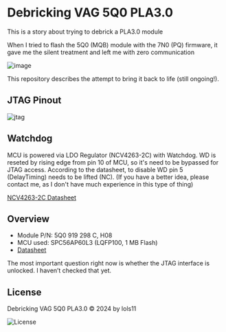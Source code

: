 # Debricking VAG 5Q0 PLA3.0
This is a story about trying to debrick a PLA3.0 module



When I tried to flash the 5Q0 (MQB) module with the 7N0 (PQ) firmware, it gave me the silent treatment and left me with zero communication

![image](https://github.com/user-attachments/assets/e4c1b6f5-09e4-42e7-a3d9-83939899047b)

This repository describes the attempt to bring it back to life (still ongoing!).

## JTAG Pinout
![jtag](https://github.com/user-attachments/assets/49b42cec-dd76-44a0-92d1-e65852e6f4d3)


## Watchdog

MCU is powered via LDO Regulator (NCV4263-2C) with Watchdog. WD is reseted by rising edge from pin 10 of MCU, so it's need to be bypassed for JTAG access. According to the datasheet, to disable WD pin 5 (DelayTiming) needs to be lifted (NC). (If you have a better idea, please contact me, as I don't have much experience in this type of thing)


[NCV4263-2C Datasheet](https://www.onsemi.com/download/data-sheet/pdf/ncv4263-2c-d.pdf)

## Overview 

- Module P/N: 5Q0 919 298 C, H08
- MCU used: SPC56AP60L3 (LQFP100, 1 MB Flash)
- [Datasheet](https://www.st.com/en/automotive-microcontrollers/spc56ap60l3.html)

The most important question right now is whether the JTAG interface is unlocked. I haven’t checked that yet.

## License
Debricking VAG 5Q0 PLA3.0 © 2024 by lols11 

![License](https://img.shields.io/static/v1?label=license&message=CC-BY-4.0&color=green)



